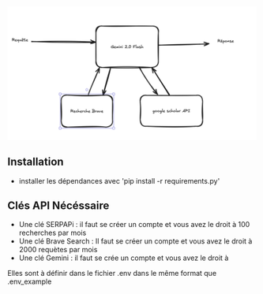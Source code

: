 ![pipeline](/images_readme/image.png)

## Installation 
- installer les dépendances avec 'pip install -r requirements.py'

## Clés API Nécéssaire 
- Une clé SERPAPi : il faut se créer un compte et vous avez le droit à 100 recherches par mois 
- Une clé Brave Search : Il faut se créer un compte et vous avez le droit à 2000 requètes par mois 
- Une clé Gemini : il faut se crée un compte et vous avez le droit à 

Elles sont à définir dans le fichier .env dans le même format que .env_example